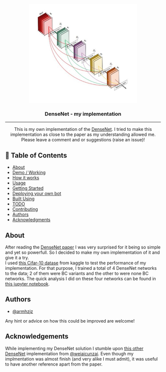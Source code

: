 <p align="center">
  <a href="https://arxiv.org/abs/1608.06993" rel="noopener">
 <img width=350px height=320px src="./densenet-arch.png" alt="DenseNet architecture image"></a>
</p>

<h3 align="center">DenseNet - my implementation</h3>


---

<p align="center"> This is my own implementation of the <a href="https://arxiv.org/abs/1608.06993" rel="noopener">DenseNet</a>. I tried to make this implementation as close to the paper as my understanding allowed me. Please leave a comment and or suggestions (raise an issue)!
    <br> 
</p>

## 📝 Table of Contents

- [About](#about)
- [Demo / Working](#demo)
- [How it works](#working)
- [Usage](#usage)
- [Getting Started](#getting_started)
- [Deploying your own bot](#deployment)
- [Built Using](#built_using)
- [TODO](../TODO.md)
- [Contributing](../CONTRIBUTING.md)
- [Authors](#authors)
- [Acknowledgments](#acknowledgement)

## About <a name = "about"></a>

After reading the [DenseNet paper](https://arxiv.org/abs/1608.06993) I was very surprised for it being so simple and yet so powerfull. So I decided to make my own implementation of it and give it a try.<br>
I used [this Cifar-10 datase](https://www.kaggle.com/emadtolba/cifar10-comp) from kaggle to test the performance of my implementation. For that purpose, I trained a total of 4 DenseNet networks to the data; 2 of them were BC variants and the other to were none BC networks. The quick analysis I did on these four networks can be found in [this jupyter notebook](performance_Analysis/Cifar-10_performanceTest.ipynb).

## Authors <a name = "authors"></a>

- [@armhzjz](https://github.com/armhzjz)

Any hint or advice on how this could be improved are welcome!

## Acknowledgements <a name = "acknowledgement"></a>

While implementing my DenseNet solution I stumble upon [this other DenseNet](https://github.com/weiaicunzai/pytorch-cifar100) implementation from [@weiaicunzai](https://github.com/weiaicunzai). Even though my implmentation was almost finish (and very alike I must admit), it was useful to have another reference apart from the paper.
